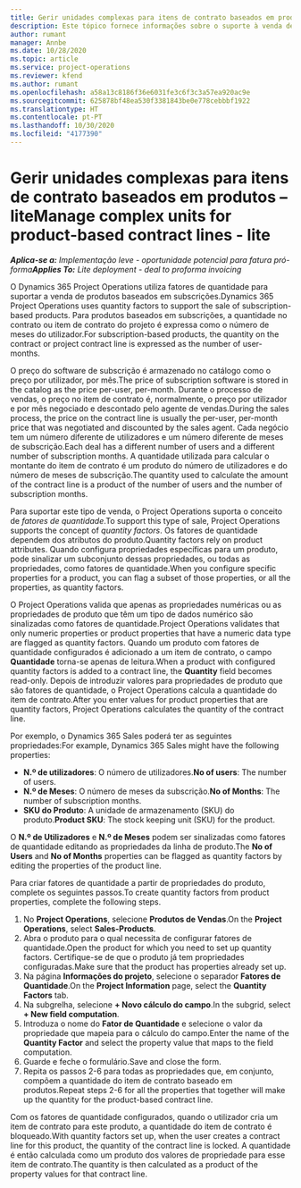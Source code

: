 ```yaml
---
title: Gerir unidades complexas para itens de contrato baseados em produtos – lite
description: Este tópico fornece informações sobre o suporte à venda de produtos baseados em subscrições.
author: rumant
manager: Annbe
ms.date: 10/28/2020
ms.topic: article
ms.service: project-operations
ms.reviewer: kfend
ms.author: rumant
ms.openlocfilehash: a58a13c8186f36e6031fe3c6f3c3a57ea920ac9e
ms.sourcegitcommit: 625878bf48ea530f3381843be0e778cebbbf1922
ms.translationtype: HT
ms.contentlocale: pt-PT
ms.lasthandoff: 10/30/2020
ms.locfileid: "4177390"
---
```

# <a name="manage-complex-units-for-product-based-contract-lines---lite"></a><span data-ttu-id="7d7de-103">Gerir unidades complexas para itens de contrato baseados em produtos – lite</span><span class="sxs-lookup"><span data-stu-id="7d7de-103">Manage complex units for product-based contract lines - lite</span></span>

<span data-ttu-id="7d7de-104">_**Aplica-se a:** Implementação leve - oportunidade potencial para fatura pró-forma_</span><span class="sxs-lookup"><span data-stu-id="7d7de-104">_**Applies To:** Lite deployment - deal to proforma invoicing_</span></span>

<span data-ttu-id="7d7de-105">O Dynamics 365 Project Operations utiliza fatores de quantidade para suportar a venda de produtos baseados em subscrições.</span><span class="sxs-lookup"><span data-stu-id="7d7de-105">Dynamics 365 Project Operations uses quantity factors to support the sale of subscription-based products.</span></span> <span data-ttu-id="7d7de-106">Para produtos baseados em subscrições, a quantidade no contrato ou item de contrato do projeto é expressa como o número de meses do utilizador.</span><span class="sxs-lookup"><span data-stu-id="7d7de-106">For subscription-based products, the quantity on the contract or project contract line is expressed as the number of user-months.</span></span>

<span data-ttu-id="7d7de-107">O preço do software de subscrição é armazenado no catálogo como o preço por utilizador, por mês.</span><span class="sxs-lookup"><span data-stu-id="7d7de-107">The price of subscription software is stored in the catalog as the price per-user, per-month.</span></span> <span data-ttu-id="7d7de-108">Durante o processo de vendas, o preço no item de contrato é, normalmente, o preço por utilizador e por mês negociado e descontado pelo agente de vendas.</span><span class="sxs-lookup"><span data-stu-id="7d7de-108">During the sales process, the price on the contract line is usually the per-user, per-month price that was negotiated and discounted by the sales agent.</span></span> <span data-ttu-id="7d7de-109">Cada negócio tem um número diferente de utilizadores e um número diferente de meses de subscrição.</span><span class="sxs-lookup"><span data-stu-id="7d7de-109">Each deal has a different number of users and a different number of subscription months.</span></span> <span data-ttu-id="7d7de-110">A quantidade utilizada para calcular o montante do item de contrato é um produto do número de utilizadores e do número de meses de subscrição.</span><span class="sxs-lookup"><span data-stu-id="7d7de-110">The quantity used to calculate the amount of the contract line is a product of the number of users and the number of subscription months.</span></span>

<span data-ttu-id="7d7de-111">Para suportar este tipo de venda, o Project Operations suporta o conceito de *fatores de quantidade*.</span><span class="sxs-lookup"><span data-stu-id="7d7de-111">To support this type of sale, Project Operations supports the concept of *quantity factors*.</span></span> <span data-ttu-id="7d7de-112">Os fatores de quantidade dependem dos atributos do produto.</span><span class="sxs-lookup"><span data-stu-id="7d7de-112">Quantity factors rely on product attributes.</span></span> <span data-ttu-id="7d7de-113">Quando configura propriedades específicas para um produto, pode sinalizar um subconjunto dessas propriedades, ou todas as propriedades, como fatores de quantidade.</span><span class="sxs-lookup"><span data-stu-id="7d7de-113">When you configure specific properties for a product, you can flag a subset of those properties, or all the properties, as quantity factors.</span></span>

<span data-ttu-id="7d7de-114">O Project Operations valida que apenas as propriedades numéricas ou as propriedades de produto que têm um tipo de dados numérico são sinalizadas como fatores de quantidade.</span><span class="sxs-lookup"><span data-stu-id="7d7de-114">Project Operations validates that only numeric properties or product properties that have a numeric data type are flagged as quantity factors.</span></span> <span data-ttu-id="7d7de-115">Quando um produto com fatores de quantidade configurados é adicionado a um item de contrato, o campo **Quantidade** torna-se apenas de leitura.</span><span class="sxs-lookup"><span data-stu-id="7d7de-115">When a product with configured quantity factors is added to a contract line, the **Quantity** field  becomes read-only.</span></span> <span data-ttu-id="7d7de-116">Depois de introduzir valores para propriedades de produto que são fatores de quantidade, o Project Operations calcula a quantidade do item de contrato.</span><span class="sxs-lookup"><span data-stu-id="7d7de-116">After you enter values for product properties that are quantity factors, Project Operations calculates the quantity of the contract line.</span></span>

<span data-ttu-id="7d7de-117">Por exemplo, o Dynamics 365 Sales poderá ter as seguintes propriedades:</span><span class="sxs-lookup"><span data-stu-id="7d7de-117">For example, Dynamics 365 Sales might have the following properties:</span></span>

- <span data-ttu-id="7d7de-118">**N.º de utilizadores**: O número de utilizadores.</span><span class="sxs-lookup"><span data-stu-id="7d7de-118">**No of users**: The number of users.</span></span>
- <span data-ttu-id="7d7de-119">**N.º de Meses**: O número de meses da subscrição.</span><span class="sxs-lookup"><span data-stu-id="7d7de-119">**No of Months**: The number of subscription months.</span></span>
- <span data-ttu-id="7d7de-120">**SKU do Produto**: A unidade de armazenamento (SKU) do produto.</span><span class="sxs-lookup"><span data-stu-id="7d7de-120">**Product SKU**: The stock keeping unit (SKU) for the product.</span></span>

<span data-ttu-id="7d7de-121">O **N.º de Utilizadores** e **N.º de Meses** podem ser sinalizadas como fatores de quantidade editando as propriedades da linha de produto.</span><span class="sxs-lookup"><span data-stu-id="7d7de-121">The **No of Users** and **No of Months** properties can be flagged as quantity factors by editing the properties of the product line.</span></span>

<span data-ttu-id="7d7de-122">Para criar fatores de quantidade a partir de propriedades do produto, complete os seguintes passos.</span><span class="sxs-lookup"><span data-stu-id="7d7de-122">To create quantity factors from product properties, complete the following steps.</span></span>

1. <span data-ttu-id="7d7de-123">No **Project Operations**, selecione **Produtos de Vendas**.</span><span class="sxs-lookup"><span data-stu-id="7d7de-123">On the **Project Operations**, select **Sales-Products**.</span></span>
2. <span data-ttu-id="7d7de-124">Abra o produto para o qual necessita de configurar fatores de quantidade.</span><span class="sxs-lookup"><span data-stu-id="7d7de-124">Open the product for which you need to set up quantity factors.</span></span> <span data-ttu-id="7d7de-125">Certifique-se de que o produto já tem propriedades configuradas.</span><span class="sxs-lookup"><span data-stu-id="7d7de-125">Make sure that the product has properties already set up.</span></span>
3. <span data-ttu-id="7d7de-126">Na página **Informações do projeto**, selecione o separador **Fatores de Quantidade**.</span><span class="sxs-lookup"><span data-stu-id="7d7de-126">On the **Project Information** page, select the **Quantity Factors** tab.</span></span>
4. <span data-ttu-id="7d7de-127">Na subgrelha, selecione **+ Novo cálculo do campo**.</span><span class="sxs-lookup"><span data-stu-id="7d7de-127">In the subgrid, select **+ New field computation**.</span></span>
5. <span data-ttu-id="7d7de-128">Introduza o nome do **Fator de Quantidade** e selecione o valor da propriedade que mapeia para o cálculo do campo.</span><span class="sxs-lookup"><span data-stu-id="7d7de-128">Enter the name of the **Quantity Factor** and select the property value that maps to the field computation.</span></span>
6. <span data-ttu-id="7d7de-129">Guarde e feche o formulário.</span><span class="sxs-lookup"><span data-stu-id="7d7de-129">Save and close the form.</span></span>
7. <span data-ttu-id="7d7de-130">Repita os passos 2-6 para todas as propriedades que, em conjunto, compõem a quantidade do item de contrato baseado em produtos.</span><span class="sxs-lookup"><span data-stu-id="7d7de-130">Repeat steps 2-6 for all the properties that together will make up the quantity for the product-based contract line.</span></span>

<span data-ttu-id="7d7de-131">Com os fatores de quantidade configurados, quando o utilizador cria um item de contrato para este produto, a quantidade do item de contrato é bloqueado.</span><span class="sxs-lookup"><span data-stu-id="7d7de-131">With quantity factors set up, when the user creates a contract line for this product, the quantity of the contract line is locked.</span></span> <span data-ttu-id="7d7de-132">A quantidade é então calculada como um produto dos valores de propriedade para esse item de contrato.</span><span class="sxs-lookup"><span data-stu-id="7d7de-132">The quantity is then calculated as a product of the property values for that contract line.</span></span>
